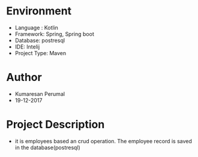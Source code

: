 
# Environment

 * Language : Kotlin
 * Framework: Spring, Spring boot
 * Database: postresql
 * IDE: Intelij
 * Project Type: Maven
 
# Author
  * Kumaresan Perumal
  * 19-12-2017
  
# Project Description
  * it is employees based an crud operation. The employee record is saved in the database(postresql)


